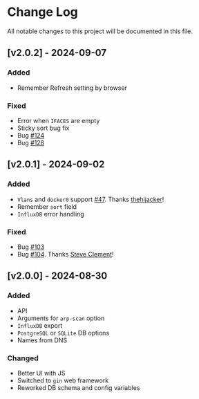 # Change Log
All notable changes to this project will be documented in this file.

## [v2.0.2] - 2024-09-07
### Added
- Remember Refresh setting by browser

### Fixed
- Error when `IFACES` are empty
- Sticky sort bug fix
- Bug [#124](https://github.com/aceberg/WatchYourLAN/issues/124)
- Bug [#128](https://github.com/aceberg/WatchYourLAN/issues/128)


## [v2.0.1] - 2024-09-02
### Added
- `Vlans` and `docker0` support [#47](https://github.com/aceberg/WatchYourLAN/issues/47). Thanks [thehijacker](https://github.com/thehijacker)!
- Remember `sort` field
- `InfluxDB` error handling

### Fixed
- Bug [#103](https://github.com/aceberg/WatchYourLAN/issues/103)
- Bug [#104](https://github.com/aceberg/WatchYourLAN/issues/104). Thanks [Steve Clement](https://github.com/SteveClement)!

## [v2.0.0] - 2024-08-30
### Added
- API
- Arguments for `arp-scan` option
- `InfluxDB` export
- `PostgreSQL` or `SQLite` DB options
- Names from DNS

### Changed
- Better UI with JS
- Switched to `gin` web framework
- Reworked DB schema and config variables


